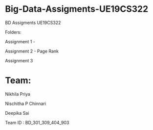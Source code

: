 # Big-Data-Assigments-UE19CS322
BD Assigments UE19CS322 

Folders:

Assignment 1 - 

Assignment 2 - Page Rank

Assignment 3

# Team:
Nikhila Priya 

Nischitha P Chinnari

Deepika Sai

Team ID : BD_301_309_404_903
